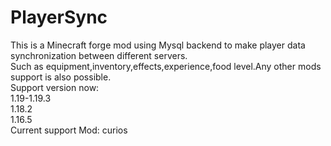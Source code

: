 # PlayerSync
This is a Minecraft forge mod using Mysql backend to make player data synchronization between different servers.  
Such as equipment,inventory,effects,experience,food level.Any other mods support is also possible.  
Support version now:  
1.19-1.19.3  
1.18.2  
1.16.5  
Current support Mod:
curios
